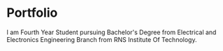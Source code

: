 # Portfolio
I am Fourth Year Student pursuing Bachelor's Degree from Electrical and Electronics Engineering Branch from RNS Institute Of Technology.
